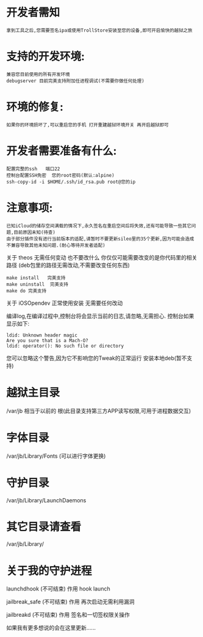 # **开发者需知**
    拿到工具之后,您需要签名ipa或使用TrollStore安装至您的设备,即可开启愉快的越狱之旅

# **支持的开发环境:**
    兼容您目前使用的所有开发环境
    debugserver 目前完美支持附加任进程调试(不需要你做任何处理)

# **环境的修复:**
    如果你的环境损坏了,可以重启您的手机 打开重建越狱环境开关 再开启越狱即可
        
# **开发者需要准备有什么:**
    配置完整的ssh   端口22
    控制台配置SSH免密  您的root密码(默认:alpine)
    ssh-copy-id -i $HOME/.ssh/id_rsa.pub root@您的ip


# **注意事项:**
    已知iCloud的储存空间满载的情况下,永久签名在重启空间后将失效,还有可能导致一些其它问题,目前原因未知(待查)
    由于部分插件没有进行当前版本的适配,请暂时不要更新sileo里的35个更新,因为可能会造成不兼容导致其他未知问题.(耐心等待开发者适配)
    
关于 theos 无需任何变动 也不要改什么 你仅仅可能需要改变的是你代码里的相关路径 (deb包里的路径无需改动,不需要改变任何东西)


    make install   完美支持
    make uninstall  完美支持
    make do 完美支持

关于 iOSOpendev 正常使用安装 无需要任何改动

编译log,在编译过程中,控制台将会显示当前的日志,请忽略,无需担心.
    控制台如果显示如下:

    ldid: Unknown header magic
    Are you sure that is a Mach-O?
    ldid: operator(): No such file or directory

您可以忽略这个警告,因为它不影响您的Tweak的正常运行
安装本地deb(暂不支持)

# **越狱主目录**
/var/jb
相当于以前的 根(此目录支持第三方APP读写权限,可用于进程数据交互)

# **字体目录**
/var/jb/Library/Fonts (可以进行字体更换)
# **守护目录**
/var/jb/Library/LaunchDaemons
# **其它目录请查看**
/var/jb/Library/


# **关于我的守护进程**
launchdhook  (不可结束)  作用  hook launch

jailbreak_safe  (不可结束)   作用 再次启动无需利用漏洞

jailbreakd  (不可结束) 作用 签名和一切签权限关操作



如果我有更多想说的会在这里更新......
